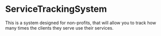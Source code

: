 # ServiceTrackingSystem
This is a system designed for non-profits, that will allow you to  track how many times the clients they serve use their services.
